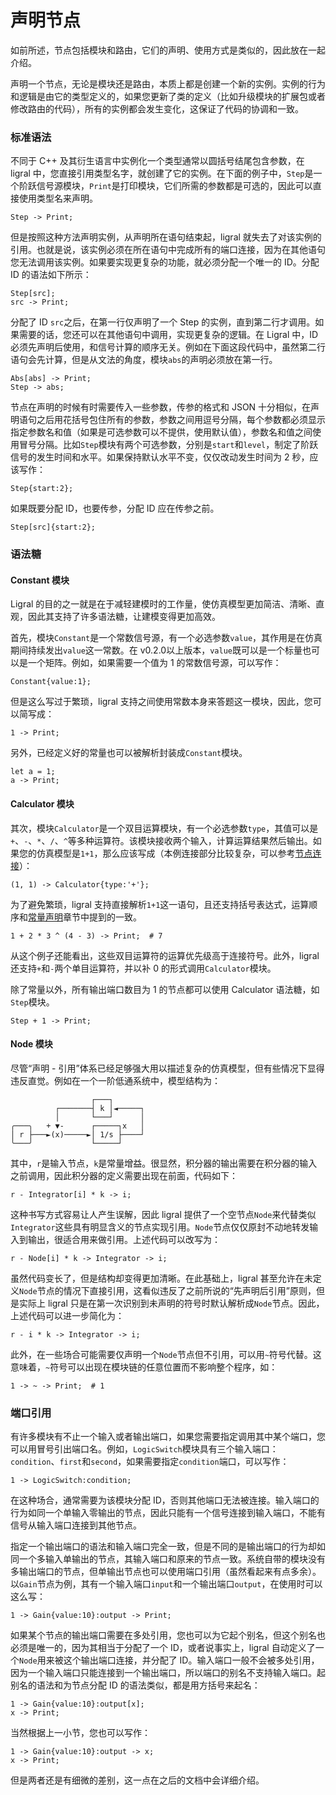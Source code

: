 <!-- Copyright (C) 2019-2021 Junruoyu Zheng. Home page: https://junruoyu-zheng.gitee.io/ligral

     Distributed under MIT license.
     See file LICENSE for detail or copy at https://opensource.org/licenses/MIT
-->

# 声明节点

如前所述，节点包括模块和路由，它们的声明、使用方式是类似的，因此放在一起介绍。

声明一个节点，无论是模块还是路由，本质上都是创建一个新的实例。实例的行为和逻辑是由它的类型定义的，如果您更新了类的定义（比如升级模块的扩展包或者修改路由的代码），所有的实例都会发生变化，这保证了代码的协调和一致。

### 标准语法

不同于 C++ 及其衍生语言中实例化一个类型通常以圆括号结尾包含参数，在 ligral 中，您直接引用类型名字，就创建了它的实例。在下面的例子中，`Step`是一个阶跃信号源模块，`Print`是打印模块，它们所需的参数都是可选的，因此可以直接使用类型名来声明。

    Step -> Print;

但是按照这种方法声明实例，从声明所在语句结束起，ligral 就失去了对该实例的引用。也就是说，该实例必须在所在语句中完成所有的端口连接，因为在其他语句您无法调用该实例。如果要实现更复杂的功能，就必须分配一个唯一的 ID。分配 ID 的语法如下所示：

    Step[src];
    src -> Print;

分配了 ID `src`之后，在第一行仅声明了一个 Step 的实例，直到第二行才调用。如果需要的话，您还可以在其他语句中调用，实现更复杂的逻辑。在 Ligral 中，ID 必须先声明后使用，和信号计算的顺序无关。例如在下面这段代码中，虽然第二行语句会先计算，但是从文法的角度，模块`abs`的声明必须放在第一行。

    Abs[abs] -> Print;
    Step -> abs;

节点在声明的时候有时需要传入一些参数，传参的格式和 JSON 十分相似，在声明语句之后用花括号包住所有的参数，参数之间用逗号分隔，每个参数都必须显示指定参数名和值（如果是可选参数可以不提供，使用默认值），参数名和值之间使用冒号分隔。比如`Step`模块有两个可选参数，分别是`start`和`level`，制定了阶跃信号的发生时间和水平。如果保持默认水平不变，仅仅改动发生时间为 2 秒，应该写作：

    Step{start:2};

如果既要分配 ID，也要传参，分配 ID 应在传参之前。

    Step[src]{start:2};

### 语法糖

#### Constant 模块

Ligral 的目的之一就是在于减轻建模时的工作量，使仿真模型更加简洁、清晰、直观，因此其支持了许多语法糖，让建模变得更加高效。

首先，模块`Constant`是一个常数信号源，有一个必选参数`value`，其作用是在仿真期间持续发出`value`这一常数。在 v0.2.0以上版本，`value`既可以是一个标量也可以是一个矩阵。例如，如果需要一个值为 1 的常数信号源，可以写作：

    Constant{value:1};

但是这么写过于繁琐，ligral 支持之间使用常数本身来答题这一模块，因此，您可以简写成：

    1 -> Print;

另外，已经定义好的常量也可以被解析封装成`Constant`模块。

    let a = 1;
    a -> Print;

#### Calculator 模块

其次，模块`Calculator`是一个双目运算模块，有一个必选参数`type`，其值可以是`+`、`-`、`*`、`/`、`^`等多种运算符。该模块接收两个输入，计算运算结果然后输出。如果您的仿真模型是`1+1`，那么应该写成（本例连接部分比较复杂，可以参考[节点连接](link)）：

    (1, 1) -> Calculator{type:'+'};

为了避免繁琐，ligral 支持直接解析`1+1`这一语句，且还支持括号表达式，运算顺序和[常量声明](const)章节中提到的一致。

    1 + 2 * 3 ^ (4 - 3) -> Print;  # 7

从这个例子还能看出，这些双目运算符的运算优先级高于连接符号。此外，ligral 还支持`+`和`-`两个单目运算符，并以补 0 的形式调用`Calculator`模块。

除了常量以外，所有输出端口数目为 1 的节点都可以使用 Calculator 语法糖，如`Step`模块。

    Step + 1 -> Print;

#### Node 模块

尽管“声明 - 引用”体系已经足够强大用以描述复杂的仿真模型，但有些情况下显得违反直觉。例如在一个一阶低通系统中，模型结构为：

                      ┌───┐ 
              ┌───────┤ k │◄─────┐
              │       └───┘      │
    ╭───╮   + ▼-      ┌─────┐x   │
    │ r ├───►(x)─────►│ 1/s ├────┘
    ╰───╯             └─────┘

其中，`r`是输入节点，`k`是常量增益。很显然，积分器的输出需要在积分器的输入之前调用，因此积分器的定义需要出现在前面，代码如下：

    r - Integrator[i] * k -> i;

这种书写方式容易让人产生误解，因此 ligral 提供了一个空节点`Node`来代替类似`Integrator`这些具有明显含义的节点实现引用。`Node`节点仅仅原封不动地转发输入到输出，很适合用来做引用。上述代码可以改写为：

    r - Node[i] * k -> Integrator -> i;

虽然代码变长了，但是结构却变得更加清晰。在此基础上，ligral 甚至允许在未定义`Node`节点的情况下直接引用，这看似违反了之前所说的“先声明后引用”原则，但是实际上 ligral 只是在第一次识别到未声明的符号时默认解析成`Node`节点。因此，上述代码可以进一步简化为：

    r - i * k -> Integrator -> i;

此外，在一些场合可能需要仅声明一个`Node`节点但不引用，可以用`~`符号代替。这意味着，`~`符号可以出现在模块链的任意位置而不影响整个程序，如：

    1 -> ~ -> Print;  # 1

### 端口引用

有许多模块有不止一个输入或者输出端口，如果您需要指定调用其中某个端口，您可以用冒号引出端口名。例如，`LogicSwitch`模块具有三个输入端口：`condition`、`first`和`second`，如果需要指定`condition`端口，可以写作：

    1 -> LogicSwitch:condition;

在这种场合，通常需要为该模块分配 ID，否则其他端口无法被连接。输入端口的行为如同一个单输入零输出的节点，因此只能有一个信号连接到输入端口，不能有信号从输入端口连接到其他节点。

指定一个输出端口的语法和输入端口完全一致，但是不同的是输出端口的行为却如同一个多输入单输出的节点，其输入端口和原来的节点一致。系统自带的模块没有多输出端口的节点，但单输出节点也可以使用端口引用（虽然看起来有点多余）。以`Gain`节点为例，其有一个输入端口`input`和一个输出端口`output`，在使用时可以这么写：

    1 -> Gain{value:10}:output -> Print;

如果某个节点的输出端口需要在多处引用，您也可以为它起个别名，但这个别名也必须是唯一的，因为其相当于分配了一个 ID，或者说事实上，ligral 自动定义了一个`Node`用来被这个输出端口连接，并分配了 ID。输入端口一般不会被多处引用，因为一个输入端口只能连接到一个输出端口，所以端口的别名不支持输入端口。起别名的语法和为节点分配 ID 的语法类似，都是用方括号来起名：

    1 -> Gain{value:10}:output[x];
    x -> Print;

当然根据上一小节，您也可以写作：

    1 -> Gain{value:10}:output -> x;
    x -> Print;

但是两者还是有细微的差别，这一点在之后的文档中会详细介绍。